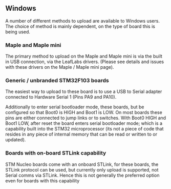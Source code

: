 ## Windows

A number of different methods to upload are available to Windows users. The choice of method is mainly dependent, on the type of board this is being used.  

### Maple and Maple mini

The primary method to upload on the Maple and Maple mini is via the built in USB connection, via the LeafLabs drivers. (Please see details and issues with these drivers on the Maple / Maple mini page).

### Generic / unbranded STM32F103 boards

The easiest way to upload to these board is to use a USB to Serial adapter connected to Hardware Serial 1  (Pins PA9 and PA10).

Additionally to enter serial bootloader mode, these boards, but be configured so that Boot0 is HIGH and Boot1 is LOW. On most boards these pins are either connected to jump links or to switches.
With Boot0 HIGH and Boot1 LOW, after reset the board enters serial bootloader mode; which is a capability built into the STM32 microprocessor (its not a piece of code that resides in any piece of internal memory that can be read or written to or updated).

### Boards with on-board STLink capability 

STM Nucleo boards come with an onboard STLink, for these boards, the STLink protocol can be used, but currently only upload is supported, not Serial comms via STLink. Hence this is not generally the preferred option even for boards with this capability 